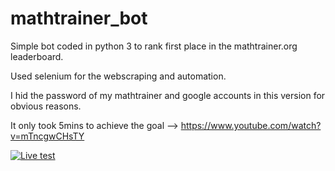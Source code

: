 # mathtrainer_bot

Simple bot coded in python 3 to rank first place in the mathtrainer.org leaderboard.

Used selenium for the webscraping and automation.

I hid the password of my mathtrainer and google accounts in this version for obvious reasons.

It only took 5mins to achieve the goal --> https://www.youtube.com/watch?v=mTncgwCHsTY


[![Live test](https://img.youtube.com/vi/mTncgwCHsTY/0.jpg)](https://www.youtube.com/watch?v=mTncgwCHsTY) 
